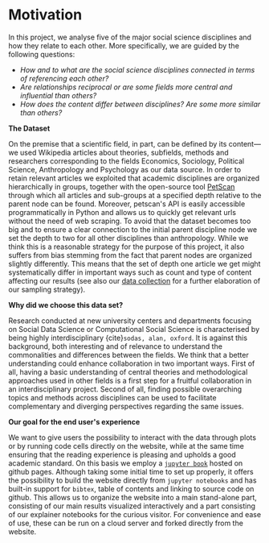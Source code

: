 Motivation 
===========

In this project, we analyse five of the major social science disciplines and how they relate to each other. More specifically, we are guided by the following questions:

* *How and to what are the social science disciplines connected in terms of referencing each other?*
* *Are relationships reciprocal or are some fields more central and influential than others?*
* *How does the content differ between disciplines? Are some more similar than others?*

**The Dataset**

 On the premise that a scientific field, in part, can be defined by its content—we used Wikipedia articles about theories, subfields, methods and researchers corresponding to the fields Economics, Sociology, Political Science, Anthropology and Psychology as our data source. In order to retain relevant articles we exploited that academic disciplines are organized hierarchically in groups, together with the open-source tool [PetScan](https://en.wikipedia.org/wiki/Wikipedia:PetScan) through which all articles and sub-groups at a specified depth relative to the parent node can be found. Moreover, petscan's API is easily accessible programmatically in Python and allows us to quickly get relevant urls without the need of web scraping. To avoid that the dataset becomes too big and to ensure a clear connection to the initial parent discipline node we set the depth to two for all other disciplines than anthropology. While we think this is a reasonable strategy for the purpose of this project, it also suffers from bias stemming from the fact that parent nodes are organized slightly differently. This means that the set of depth one article we get might systematically differ in important ways such as count and type of content affecting our results (see also our [data collection](explainer_data_collection) for a further elaboration of our sampling strategy). 

**Why did we choose this data set?**

Research conducted at new university centers and departments focusing on Social Data Science or Computational Social Science is characterised by being highly interdisciplinary {cite}`sodas, alan, oxford`. It is against this background, both interesting and of relevance to understand the commonalities and differences between the fields. We think that a better understanding could enhance collaboration in two important ways. First of all, having a basic understanding of central theories and methodological approaches used in other fields is a first step for a fruitful collaboration in an interdisciplinary project. Second of all, finding possible overarching topics and methods across disciplines can be used to facilitate complementary and diverging perspectives regarding the same issues. 

**Our goal for the end user's experience**

We want to give users the possibility to interact with the data through plots or by running code cells directly on the website, while at the same time ensuring that the reading experience is pleasing and upholds a good academic standard. On this basis we employ a [`jupyter book`](https://jupyterbook.org/) hosted on github pages. Although taking some initial time to set up properly, it offers the possibility to build the website directly from `jupyter notebooks` and has built-in support for `bibtex`, table of contents and linking to source code on github. This allows us to organize the website into a main stand-alone part, consisting of our main results visualized interactively and a part consisting of our explainer notebooks for the curious visitor. For convenience and ease of use, these can be run on a cloud server and forked directly from the website.